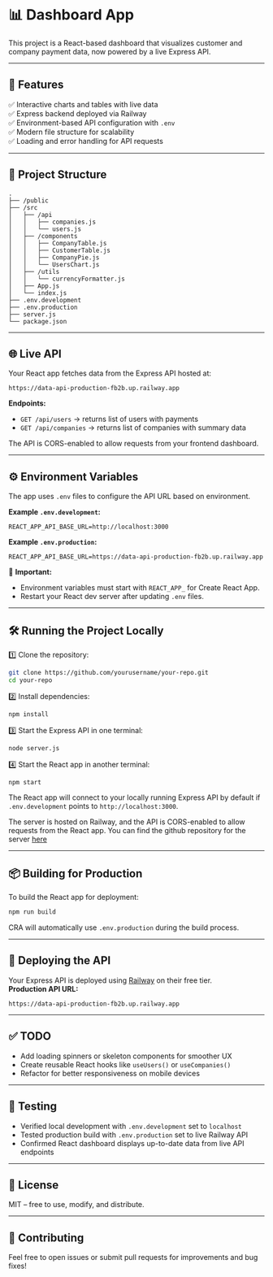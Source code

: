 
# 📊 Dashboard App

This project is a React-based dashboard that visualizes customer and company payment data, now powered by a live Express API.

---

## 🚀 Features

✅ Interactive charts and tables with live data  
✅ Express backend deployed via Railway  
✅ Environment-based API configuration with `.env`  
✅ Modern file structure for scalability  
✅ Loading and error handling for API requests  

---

## 📁 Project Structure

```
.
├── /public
├── /src
│   ├── /api
│   │   ├── companies.js
│   │   └── users.js
│   ├── /components
│   │   ├── CompanyTable.js
│   │   ├── CustomerTable.js
│   │   ├── CompanyPie.js
│   │   └── UsersChart.js
│   ├── /utils
│   │   └── currencyFormatter.js
│   ├── App.js
│   └── index.js
├── .env.development
├── .env.production
├── server.js
└── package.json
```

---

## 🌐 Live API

Your React app fetches data from the Express API hosted at:
```
https://data-api-production-fb2b.up.railway.app
```

**Endpoints:**
- `GET /api/users` → returns list of users with payments
- `GET /api/companies` → returns list of companies with summary data

The API is CORS-enabled to allow requests from your frontend dashboard.

---

## ⚙️ Environment Variables

The app uses `.env` files to configure the API URL based on environment.

**Example `.env.development`:**
```env
REACT_APP_API_BASE_URL=http://localhost:3000
```

**Example `.env.production`:**
```env
REACT_APP_API_BASE_URL=https://data-api-production-fb2b.up.railway.app
```

📌 **Important:**  
- Environment variables must start with `REACT_APP_` for Create React App.
- Restart your React dev server after updating `.env` files.

---

## 🛠️ Running the Project Locally

1️⃣ Clone the repository:
```bash
git clone https://github.com/yourusername/your-repo.git
cd your-repo
```

2️⃣ Install dependencies:
```bash
npm install
```

3️⃣ Start the Express API in one terminal:
```bash
node server.js
```

4️⃣ Start the React app in another terminal:
```bash
npm start
```

The React app will connect to your locally running Express API by default if `.env.development` points to `http://localhost:3000`.

The server is hosted on Railway, and the API is CORS-enabled to allow requests from the React app. 
You can find the github repository for the server [here](https://github.com/sarahp/data-api)



---

## 📦 Building for Production

To build the React app for deployment:
```bash
npm run build
```

CRA will automatically use `.env.production` during the build process.

---

## 🚀 Deploying the API

Your Express API is deployed using [Railway](https://railway.app) on their free tier.  
**Production API URL:**  
```
https://data-api-production-fb2b.up.railway.app
```

---

## ✅ TODO

- Add loading spinners or skeleton components for smoother UX
- Create reusable React hooks like `useUsers()` or `useCompanies()`
- Refactor for better responsiveness on mobile devices

---

## 🧪 Testing

- Verified local development with `.env.development` set to `localhost`
- Tested production build with `.env.production` set to live Railway API
- Confirmed React dashboard displays up-to-date data from live API endpoints

---

## 📄 License

MIT – free to use, modify, and distribute.

---

## 🙌 Contributing

Feel free to open issues or submit pull requests for improvements and bug fixes!
